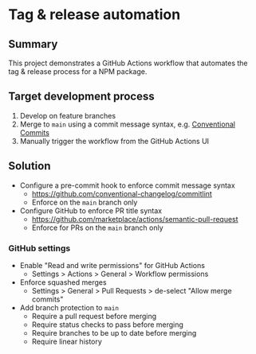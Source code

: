 # Tag & release automation

## Summary

This project demonstrates a GitHub Actions workflow that automates the tag & release process for a NPM package.

## Target development process

1. Develop on feature branches
2. Merge to `main` using a commit message syntax, e.g. [Conventional Commits](https://www.conventionalcommits.org/en/v1.0.0/)
3. Manually trigger the workflow from the GitHub Actions UI

## Solution

- Configure a pre-commit hook to enforce commit message syntax
  - https://github.com/conventional-changelog/commitlint
  - Enforce on the `main` branch only
- Configure GitHub to enforce PR title syntax
  - https://github.com/marketplace/actions/semantic-pull-request
  - Enforce for PRs on the `main` branch only

### GitHub settings

- Enable "Read and write permissions" for GitHub Actions
  - Settings > Actions > General > Workflow permissions
- Enforce squashed merges
  - Settings > General > Pull Requests > de-select "Allow merge commits"
- Add branch protection to `main`
  - Require a pull request before merging
  - Require status checks to pass before merging
  - Require branches to be up to date before merging
  - Require linear history
